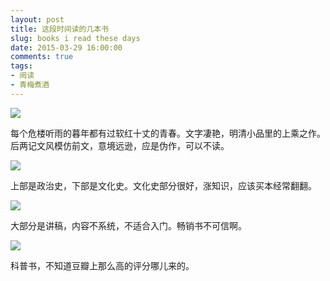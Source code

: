 ```yaml
---
layout: post
title: 这段时间读的几本书
slug: books i read these days
date: 2015-03-29 16:00:00
comments: true
tags:
- 阅读
- 青梅煮酒
---
```


![](http://pic.yupoo.com/leninlee/ExoJe1q2/medish.jpg)

每个危楼听雨的暮年都有过软红十丈的青春。文字凄艳，明清小品里的上乘之作。后两记文风模仿前文，意境远逊，应是伪作，可以不读。

![](http://pic.yupoo.com/leninlee/ExoJbmLN/medish.jpg)

上部是政治史，下部是文化史。文化史部分很好，涨知识，应该买本经常翻翻。

![](http://pic.yupoo.com/leninlee/ExoJdozU/medish.jpg)

大部分是讲稿，内容不系统，不适合入门。畅销书不可信啊。

![](http://pic.yupoo.com/leninlee/ExoJdmOb/medish.jpg)

科普书，不知道豆瓣上那么高的评分哪儿来的。
